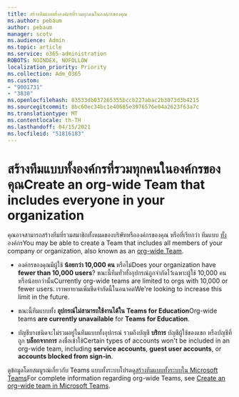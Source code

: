 ```yaml
---
title: สร้างทีมแบบทั้งองค์กรที่รวมทุกคนในองค์กรของคุณ
ms.author: pebaum
author: pebaum
manager: scotv
ms.audience: Admin
ms.topic: article
ms.service: o365-administration
ROBOTS: NOINDEX, NOFOLLOW
localization_priority: Priority
ms.collection: Adm_O365
ms.custom:
- "9001731"
- "3830"
ms.openlocfilehash: 83533db037265355bccb227abac2b3073d3b4215
ms.sourcegitcommit: 8bc60ec34bc1e40685e3976576e04a2623f63a7c
ms.translationtype: MT
ms.contentlocale: th-TH
ms.lasthandoff: 04/15/2021
ms.locfileid: "51816183"
---
```

# <a name="create-an-org-wide-team-that-includes-everyone-in-your-organization"></a><span data-ttu-id="29bf2-102">สร้างทีมแบบทั้งองค์กรที่รวมทุกคนในองค์กรของคุณ</span><span class="sxs-lookup"><span data-stu-id="29bf2-102">Create an org-wide Team that includes everyone in your organization</span></span>

<span data-ttu-id="29bf2-103">คุณอาจสามารถสร้างทีมที่รวมสมาชิกทั้งหมดของบริษัทหรือองค์กรของคุณ หรือที่เรียกว่า ทีมแบบ [ทั้ง](https://docs.microsoft.com/microsoftteams/create-an-org-wide-team)องค์กร</span><span class="sxs-lookup"><span data-stu-id="29bf2-103">You may be able to create a Team that includes all members of your company or organization, also known as an [org-wide Team](https://docs.microsoft.com/microsoftteams/create-an-org-wide-team).</span></span>

- <span data-ttu-id="29bf2-104">องค์กรของคุณมีผู้ใช้ **น้อยกว่า 10,000 คน** หรือไม่</span><span class="sxs-lookup"><span data-stu-id="29bf2-104">Does your organization have **fewer than 10,000 users**?</span></span> <span data-ttu-id="29bf2-105">ขณะนี้ทีมทั่วทั้งอุปกรณ์ถูกจํากัดไว้เฉพาะผู้ใช้ 10,000 คนหรือน้อยกว่านั้น</span><span class="sxs-lookup"><span data-stu-id="29bf2-105">Currently org-wide teams are limited to orgs with 10,000 or fewer users.</span></span> <span data-ttu-id="29bf2-106">เราพยายามเพิ่มขีดจํากัดนี้ในอนาคต</span><span class="sxs-lookup"><span data-stu-id="29bf2-106">We're looking to increase this limit in the future.</span></span>

- <span data-ttu-id="29bf2-107">ขณะนี้ทีมแบบทั้ง **อุปกรณ์ไม่สามารถใช้งานได้ใน** **Teams for Education**</span><span class="sxs-lookup"><span data-stu-id="29bf2-107">Org-wide teams **are currently unavailable** for **Teams for Education**.</span></span>

- <span data-ttu-id="29bf2-108">บัญชีบางชนิดจะไม่รวมอยู่ในทีมแบบทั้งอุปกรณ์ รวมถึงบัญชี **บริการ** บัญชีผู้ใช้ของแขก หรือบัญชีที่ถูก **บล็อกจากการ** ลงชื่อเข้าใช้</span><span class="sxs-lookup"><span data-stu-id="29bf2-108">Certain types of accounts won't be included in an org-wide team, including **service accounts**, **guest user accounts**, or **accounts blocked from sign-in**.</span></span>

<span data-ttu-id="29bf2-109">ดูข้อมูลโดยสมบูรณ์เกี่ยวกับ Teams แบบทั้งระบบโปรดดู[สร้างทีมแบบทั้งระบบใน Microsoft Teams](https://docs.microsoft.com/microsoftteams/create-an-org-wide-team)</span><span class="sxs-lookup"><span data-stu-id="29bf2-109">For complete information regarding org-wide Teams, see [Create an org-wide team in Microsoft Teams](https://docs.microsoft.com/microsoftteams/create-an-org-wide-team).</span></span> 

